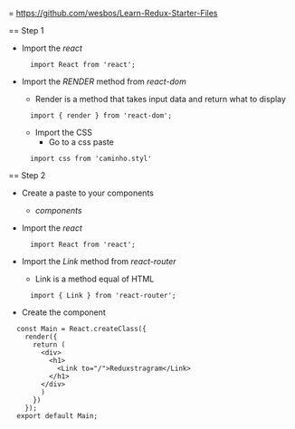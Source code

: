 = https://github.com/wesbos/Learn-Redux-Starter-Files

== Step 1

  - Import the *react*
    ```react
      import React from 'react';
    ```

  - Import the *RENDER* method from *react-dom*
    - Render is a method that takes input data and return what to display
    ```react
      import { render } from 'react-dom';
    ```

    - Import the CSS
      - Go to a css paste
    ```react
      import css from 'caminho.styl'
    ```

== Step 2

  - Create a paste to your components
    - *components*
  - Import the *react*
    ```react
      import React from 'react';
    ```

  - Import the *Link* method from *react-router*
    - Link is a method equal <a> of HTML
    ```react
      import { Link } from 'react-router';
    ```
  - Create the component
  ```react
    const Main = React.createClass({
      render({
        return (
          <div>
            <h1>
              <Link to="/">Reduxstragram</Link>
            </h1>
          </div>
          )
        })
      });
    export default Main;
  ```
